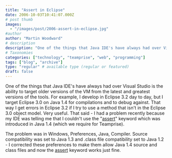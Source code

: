 ```yaml
---
title: "Assert in Eclipse"
date: 2006-10-03T10:41:07.000Z
# post thumb
images:
  - "/images/post/2006-assert-in-eclipse.jpg"
#author
author: "Martin Woodward"
# description
description: "One of the things that Java IDE's have always had over Visual Studio is the ability to target older versions of the VM from the latest and."
# Taxonomies
categories: ["technology", "teamprise", "web", "programming"]
tags: ["blog", "archive"]
type: "regular" # available type (regular or featured)
draft: false
---
```

One of the things that Java IDE's have always had over Visual Studio is the ability to target older versions of the VM from the latest and greatest versions of the tools.  For example, I develop in Eclipse 3.2 day to day, but I target Eclipse 3.0 on Java 1.4 for compilations and to debug against.  That way I get errors in Eclipse 3.2 if I try to use a method that isn't in the Eclipse 3.0 object model.  Very useful.  That said - I had a problem recently because my IDE was telling me that I couldn't use the "[assert](http://java.sun.com/j2se/1.4.2/docs/guide/lang/assert.html)" keyword which was introduced in Java 1.4 (which we require for Teamprise). 

The problem was in Windows, Preferences, Java, Compiler.  Source compatibility was set to Java 1.3 and .class file compatibility set to Java 1.2 - I corrected these preferences to make them allow Java 1.4 source and class files and now the [assert](http://java.sun.com/j2se/1.4.2/docs/guide/lang/assert.html) keyword works just fine.
